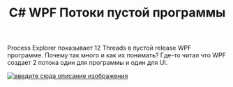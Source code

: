 ﻿---
title: "C# WPF Потоки пустой программы"
se.owner.user_id: 276534
se.owner.display_name: "Mike Waters"
se.owner.link: "https://ru.stackoverflow.com/users/276534/mike-waters"
se.link: "https://ru.stackoverflow.com/questions/945941/c-wpf-%d0%9f%d0%be%d1%82%d0%be%d0%ba%d0%b8-%d0%bf%d1%83%d1%81%d1%82%d0%be%d0%b9-%d0%bf%d1%80%d0%be%d0%b3%d1%80%d0%b0%d0%bc%d0%bc%d1%8b"
se.question_id: 945941
se.post_type: question
se.score: 5
---
<p>Process Explorer показывает 12 Threads в пустой release WPF программе. Почему так много и как их понимать? Где-то читал что WPF создает 2 потока один для программы и один для UI.</p>

<p><a href="https://i.stack.imgur.com/GKOVu.png" rel="nofollow noreferrer"><img src="https://i.stack.imgur.com/GKOVu.png" alt="введите сюда описание изображения"></a></p>
